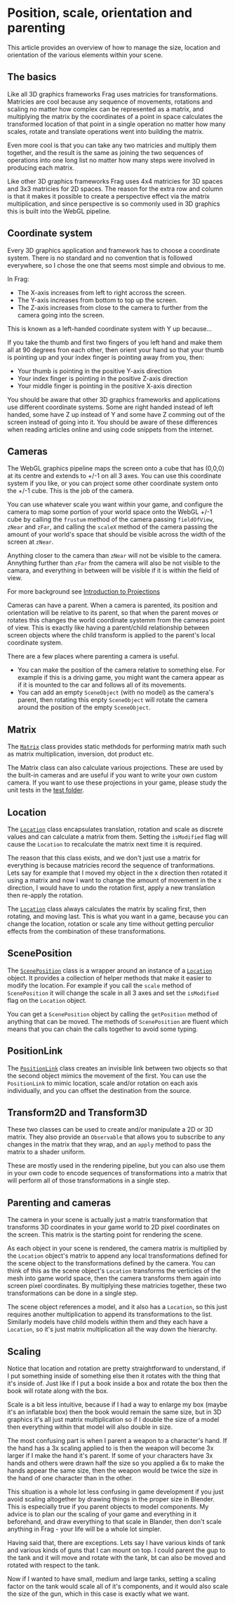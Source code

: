 # Position, scale, orientation and parenting
This article provides an overview of how to manage the size, location and 
orientation of the various elements within your scene.

## The basics
Like all 3D graphics frameworks Frag uses matricies for transformations.
Matricies are cool because any sequence of movements, rotations and scaling 
no matter how complex can be represented as a matrix, and multiplying the
matrix by the coordinates of a point in space calculates the transformed
location of that point in a single operation no matter how many scales, rotate
and translate operations went into building the matrix.

Even more cool is that you can take any two matricies and multiply them
together, and the result is the same as joining the two sequences of
operations into one long list no matter how many steps were involved
in producing each matrix.

Like other 3D graphics frameworks Frag uses 4x4 matricies for 3D
spaces and 3x3 matricies for 2D spaces. The reason for the extra row and
column is that it makes it possible to create a perspective effect via
the matrix multiplication, and since perspective is so commonly used in
3D graphics this is built into the WebGL pipeline.

## Coordinate system
Every 3D graphics application and framework has to choose a coordinate system.
There is no standard and no convention that is followed everywhere, so I
chose the one that seems most simple and obvious to me.

In Frag:
* The X-axis increases from left to right accross the screen.
* The Y-axis increases from bottom to top up the screen.
* The Z-axis increases from close to the camera to further from the camera going into the screen.

This is known as a left-handed coordinate system with Y up because...

If you take the thumb and first two fingers of you left hand and make them 
all at 90 degrees fron each other, then orient your hand so that your thumb 
is pointing up and your index finger is pointing away from you, then:
* Your thumb is pointing in the positive Y-axis direction
* Your index finger is pointing in the positive Z-axis direction
* Your middle finger is pointing in the positive X-axis direction

You should be aware that other 3D graphics frameworks and applications use
different coordinate systems. Some are right handed instead of left handed,
some have Z up instead of Y and some have Z comming out of the screen instead
of going into it. You should be aware of these differences when reading
articles online and using code snippets from the internet.

## Cameras
The WebGL graphics pipeline maps the screen onto a cube that has (0,0,0) at
its centre and extends to +/-1 on all 3 axes. You can use this coordinate system
if you like, or you can project some other coordinate system onto the +/-1 cube.
This is the job of the camera.

You can use whatever scale you want within your game, and configure the camera
to map some portion of your world space onto the WebGL +/-1 cube by calling
the `frustum` method of the camera passing `fieldOfView`, `zNear` and `zFar`,
and calling the `scaleX` method of the camera passing the amount of your world's
space that should be visible across the width of the screen at `zNear`.

Anything closer to the camera than `zNear` will not be visible to the camera.
Annything further than `zFar` from the camera will also be not visible to the
camara, and everything in between will be visible if it is within the field
of view.

For more background see [Introduction to Projections](http://learnwebgl.brown37.net/08_projections/projections_introduction.html)

Cameras can have a parent. When a camera is parented, its position and orientation
will be relative to its parent, so that when the parent moves or rotates this changes
the world coordinate systemm from the cameras point of view. This is exactly like
having a parent/child relationship between screen objects where the child transform
is applied to the parent's local coordinate system.

There are a few places where parenting a camera is useful.
* You can make the position of the camera relative to something else. For example if this is a driving game, you might want the camera appear as if it is mounted to the car and follows all of its movements.
* You can add an empty `SceneObject` (with no model) as the camera's parent, then
rotating this enpty `SceneObject` will rotate the camera around the position of the empty `SceneObject`.

## Matrix
The [`Matrix`](reference/matrix.md) class provides static methdods for 
performing matrix math such as matrix multiplication, inversion, dot product etc.

The Matrix class can also calculate various projections. These are used by
the built-in cameras and are useful if you want to write your own custom camera.
If you want to use these projections in your game, please study the unit tests
in the [test folder](../test/Matrix.js).

## Location
The [`Location`](reference/location.md) class encapsulates translation, 
rotation and scale as discrete values
and can calculate a matrix from them. Setting the `isModified` flag will
cause the `Location` to recalculate the matrix next time it is required.

The reason that this class exists, and we don't just use a matrix for 
everything is because matricies record the sequence of tranformations. Lets 
say for example that I moved my object in the x direction then rotated it
using a matrix and now I want to change the amount of movement in the x 
direction, I would have to undo the rotation first, apply a new translation
then re-apply the rotation.

The [`Location`](reference/location.md) class always calculates the matrix 
by scaling first, then rotating, and moving last. This is what you want in 
a game, because you can change the location, rotation or scale any time 
without getting perculior effects from the combination of these transformations.

## ScenePosition
The [`ScenePosition`](reference/scene-position.md) class is a wrapper 
around an instance of a [`Location`](reference/location.md) object. It 
provides a collection of helper methods that make it easier to modify
the location. For example if you call the `scale` method of `ScenePosition`
it will change the scale in all 3 axes and set the `isModified` flag on
the `Location` object.

You can get a `ScenePosition` object by calling the `getPosition` method
of anything that can be moved. The methods of `ScenePosition` are fluent
which means that you can chain the calls together to avoid some typing.

## PositionLink
The [`PositionLink`](reference/position-link.md) class creates an invisible
link between two objects so that the second object mimics the movement of
the first. You can use the `PositionLink` to mimic location, scale and/or
rotation on each axis individually, and you can offset the destination from
the source.

## Transform2D and Transform3D
These two classes can be used to create and/or manipulate a 2D or 3D matrix.
They also provide an `Observable` that allows you to subscribe to any changes
in the matrix that they wrap, and an `apply` method to pass the matrix to
a shader uniform.

These are mostly used in the rendering pipeline, but you can also use them
in your own code to encode sequences of transformations into a matrix that
will perform all of those transformations in a single step.

## Parenting and cameras
The camera in your scene is actually just a matrix transformation that
transforms 3D coordinates in your game world to 2D pixel coordinates on
the screen. This matrix is the starting point for rendering the scene.

As each object in your scene is rendered, the camera matrix is multiplied
by the `Location` object's matrix to append any local transformations
defined for the scene object to the transformations defined by the camera.
You can think of this as the scene object's `Location` transforms the
verticies of the mesh into game world space, then the camera transforms them
again into screen pixel coordinates. By multiplying these matricies
together, these two transformations can be done in a single step.

The scene object references a model, and it also has a `Location`, so this
just requires another multiplication to append its transformations to
the list. Similarly models have child models within them and they each have
a `Location`, so it's just matrix multiplication all the way down the
hierarchy.

## Scaling
Notice that location and rotation are pretty straightforward to understand,
if I put something inside of something else then it rotates with the thing
that it's inside of. Just like if I put a book inside a box and rotate
the box then the book will rotate along with the box.

Scale is a bit less intuitive, because if I had a way to enlarge my 
box (maybe it's an inflatable box) then the book would remain the same 
size, but in 3D graphics it's all just matrix multiplication so if I 
double the size of a model then everything within that model will also 
double in size.

The most confusing part is when I parent a weapon to a character's hand.
If the hand has a 3x scaling applied to is then the weapon will become
3x larger if I make the hand it's parent. If some of your characters have
3x hands and others were drawn half the size so you applied a 6x to make
the hands appear the same size, then the weapon would be twice the size
in the hand of one character than in the other.

This situation is a whole lot less confusing in game development if you
just avoid scaling altogether by drawing things in the proper size in
Blender. This is especially true if you parent objects to model components.
My advice is to plan our the scaling of your game and everything in it
beforehand, and draw everything to that scale in Blander, then don't scale
anything in Frag - your life will be a whole lot simpler.

Having said that, there are exceptions. Lets say I have various kinds of
tank and various kinds of guns that I can mount on top. I could parent
the gup to the tank and it will move and rotate with the tank, bt can also
be moved and rotated with respect to the tank.

Now if I wanted to have small, medium and large tanks, setting a scaling
factor on the tank would scale all of it's components, and it would also
scale the size of the gun, which in this case is exactly what we want.